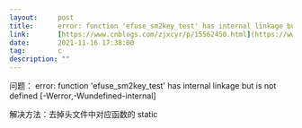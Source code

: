```yaml
---
layout:     post
title:      error: function 'efuse_sm2key_test' has internal linkage but is not defined [-Werror,-Wundefined-internal]
link:       [https://www.cnblogs.com/zjxcyr/p/15562450.html](https://www.cnblogs.com/zjxcyr/p/15562450.html)
date:       2021-11-16 17:38:00
tag:        c
description: ""
---
```


问题： error: function 'efuse_sm2key_test' has internal linkage but is not defined [-Werror,-Wundefined-internal]

解决方法：去掉头文件中对应函数的 static
